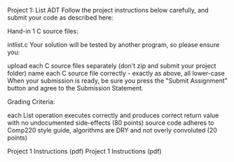 Project 1: List ADT
Follow the project instructions below carefully, and submit your code as described here:

Hand-in 1 C source files:

intlist.c
Your solution will be tested by another program, so please ensure you:

upload each C source files separately (don't zip and submit your project folder)
name each C source file correctly - exactly as above, all lower-case
When your submission is ready, be sure you press the "Submit Assignment" button and agree to the Submission Statement.

Grading Criteria:

each List operation executes correctly and produces correct return value with no undocumented side-effects (80 points)
source code adheres to Comp220 style guide, algorithms are DRY and not overly convoluted (20 points)
 
Project 1 Instructions (pdf) Project 1 Instructions (pdf)

